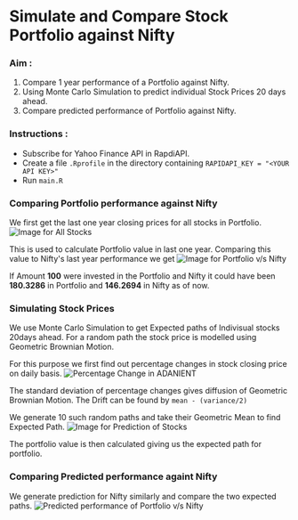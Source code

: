 # Simulate and Compare Stock Portfolio against Nifty

### Aim :
1. Compare 1 year performance of a Portfolio against Nifty.
2. Using Monte Carlo Simulation to predict individual Stock Prices 20 days ahead.
3. Compare predicted performance of Portfolio against Nifty.

### Instructions :
- Subscribe for Yahoo Finance API in RapdiAPI.
- Create a file `.Rprofile` in the directory containing
```RAPIDAPI_KEY = "<YOUR API KEY>" ```
- Run `main.R`

### Comparing Portfolio performance against Nifty
We first get the last one year closing prices for all stocks in Portfolio. 
![Image for All Stocks](https://github.com/Hemant-Banke/monte_carlo_stock/blob/main/img/plot_stocks_data.png?raw=true)


This is used to calculate Portfolio value in last one year. Comparing this value to Nifty's last year performance we get
![Image for Portfolio v/s Nifty](https://github.com/Hemant-Banke/monte_carlo_stock/blob/main/img/plot_portfolio_nifty.png?raw=true)

If Amount **100** were invested in the Portfolio and Nifty it could have been **180.3286** in Portfolio and 
**146.2694** in Nifty as of now.

### Simulating Stock Prices
We use Monte Carlo Simulation to get Expected paths of Indivisual stocks 20days ahead.
For a random path the stock price is modelled using Geometric Brownian Motion.

For this purpose we first find out percentage changes in stock closing price on daily basis. 
![Percentage Change in ADANIENT](https://github.com/Hemant-Banke/monte_carlo_stock/blob/main/img/plot_percent_change.png?raw=true)

The standard deviation of percentage changes gives diffusion of Geometric Brownian Motion. 
The Drift can be found by ```mean - (variance/2)```

We generate 10 such random paths and take their Geometric Mean to find Expected Path.
![Image for Prediction of Stocks](https://github.com/Hemant-Banke/monte_carlo_stock/blob/main/img/plot_pred_stocks.png?raw=true)

The portfolio value is then calculated giving us the expected path for portfolio.

### Comparing Predicted performance againt Nifty
We generate prediction for Nifty similarly and compare the two expected paths.
![Predicted performance of Portfolio v/s Nifty](https://github.com/Hemant-Banke/monte_carlo_stock/blob/main/img/plot_pred_portfolio_nifty.png?raw=true)




